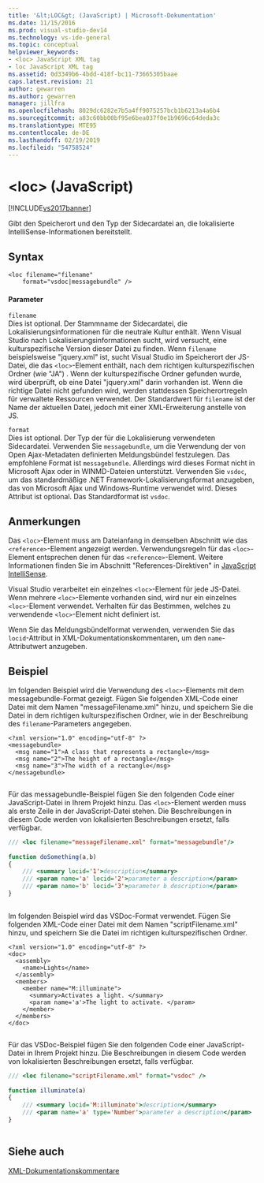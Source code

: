 ```yaml
---
title: '&lt;LOC&gt; (JavaScript) | Microsoft-Dokumentation'
ms.date: 11/15/2016
ms.prod: visual-studio-dev14
ms.technology: vs-ide-general
ms.topic: conceptual
helpviewer_keywords:
- <loc> JavaScript XML tag
- loc JavaScript XML tag
ms.assetid: 0d3349b6-4bdd-418f-bc11-73665305baae
caps.latest.revision: 21
author: gewarren
ms.author: gewarren
manager: jillfra
ms.openlocfilehash: 8029dc6282e7b5a4ff9075257bcb1b6213a4a6b4
ms.sourcegitcommit: a83c60bb00bf95e6bea037f0e1b9696c64deda3c
ms.translationtype: MTE95
ms.contentlocale: de-DE
ms.lasthandoff: 02/19/2019
ms.locfileid: "54758524"
---
```

# <a name="ltlocgt-javascript"></a>&lt;loc&gt; (JavaScript)
[!INCLUDE[vs2017banner](../includes/vs2017banner.md)]

Gibt den Speicherort und den Typ der Sidecardatei an, die lokalisierte IntelliSense-Informationen bereitstellt.  
  
## <a name="syntax"></a>Syntax  
  
```  
<loc filename="filename"  
    format="vsdoc|messagebundle" />  
```  
  
#### <a name="parameters"></a>Parameter  
 `filename`  
 Dies ist optional. Der Stammname der Sidecardatei, die Lokalisierungsinformationen für die neutrale Kultur enthält. Wenn Visual Studio nach Lokalisierungsinformationen sucht, wird versucht, eine kulturspezifische Version dieser Datei zu finden. Wenn `filename` beispielsweise "jquery.xml" ist, sucht Visual Studio im Speicherort der JS-Datei, die das `<loc>`-Element enthält, nach dem richtigen kulturspezifischen Ordner (wie "JA") . Wenn der kulturspezifische Ordner gefunden wurde, wird überprüft, ob eine Datei "jquery.xml" darin vorhanden ist. Wenn die richtige Datei nicht gefunden wird, werden stattdessen Speicherortregeln für verwaltete Ressourcen verwendet. Der Standardwert für `filename` ist der Name der aktuellen Datei, jedoch mit einer XML-Erweiterung anstelle von JS.  
  
 `format`  
 Dies ist optional. Der Typ der für die Lokalisierung verwendeten Sidecardatei. Verwenden Sie `messagebundle`, um die Verwendung der von Open Ajax-Metadaten definierten Meldungsbündel festzulegen. Das empfohlene Format ist `messagebundle`. Allerdings wird dieses Format nicht in Microsoft Ajax oder in WINMD-Dateien unterstützt. Verwenden Sie `vsdoc`, um das standardmäßige .NET Framework-Lokalisierungsformat anzugeben, das von Microsoft Ajax und Windows-Runtime verwendet wird. Dieses Attribut ist optional. Das Standardformat ist `vsdoc`.  
  
## <a name="remarks"></a>Anmerkungen  
 Das `<loc>`-Element muss am Dateianfang in demselben Abschnitt wie das `<reference>`-Element angezeigt werden. Verwendungsregeln für das `<loc>`-Element entsprechen denen für das `<reference>`-Element. Weitere Informationen finden Sie im Abschnitt "References-Direktiven" in [JavaScript IntelliSense](../ide/javascript-intellisense.md).  
  
 Visual Studio verarbeitet ein einzelnes `<loc>`-Element für jede JS-Datei. Wenn mehrere `<loc>`-Elemente vorhanden sind, wird nur ein einzelnes `<loc>`-Element verwendet. Verhalten für das Bestimmen, welches zu verwendende `<loc>`-Element nicht definiert ist.  
  
 Wenn Sie das Meldungsbündelformat verwenden, verwenden Sie das `locid`-Attribut in XML-Dokumentationskommentaren, um den `name`-Attributwert anzugeben.  
  
## <a name="example"></a>Beispiel  
 Im folgenden Beispiel wird die Verwendung des `<loc>`-Elements mit dem messagebundle-Format gezeigt. Fügen Sie folgenden XML-Code einer Datei mit dem Namen "messageFilename.xml" hinzu, und speichern Sie die Datei in dem richtigen kulturspezifischen Ordner, wie in der Beschreibung des `filename`-Parameters angegeben.  
  
```  
<?xml version="1.0" encoding="utf-8" ?>  
<messagebundle>  
  <msg name="1">A class that represents a rectangle</msg>  
  <msg name="2">The height of a rectangle</msg>  
  <msg name="3">The width of a rectangle</msg>  
</messagebundle>  
  
```  
  
 Für das messagebundle-Beispiel fügen Sie den folgenden Code einer JavaScript-Datei in Ihrem Projekt hinzu. Das `<loc>`-Element werden muss als erste Zeile in der JavaScript-Datei stehen. Die Beschreibungen in diesem Code werden von lokalisierten Beschreibungen ersetzt, falls verfügbar.  
  
```javascript  
/// <loc filename="messageFilename.xml" format="messagebundle"/>  
  
function doSomething(a,b)   
{  
    /// <summary locid='1'>description</summary>  
    /// <param name='a' locid='2'>parameter a description</param>  
    /// <param name='b' locid='3'>parameter b description</param>  
}  
  
```  
  
 Im folgenden Beispiel wird das VSDoc-Format verwendet. Fügen Sie folgenden XML-Code einer Datei mit dem Namen "scriptFilename.xml" hinzu, und speichern Sie die Datei im richtigen kulturspezifischen Ordner.  
  
```  
<?xml version="1.0" encoding="utf-8" ?>  
<doc>  
  <assembly>  
    <name>Lights</name>  
  </assembly>  
  <members>  
    <member name="M:illuminate">  
      <summary>Activates a light. </summary>  
      <param name='a'>The light to activate. </param>  
    </member>  
  </members>  
</doc>  
  
```  
  
 Für das VSDoc-Beispiel fügen Sie den folgenden Code einer JavaScript-Datei in Ihrem Projekt hinzu. Die Beschreibungen in diesem Code werden von lokalisierten Beschreibungen ersetzt, falls verfügbar.  
  
```javascript  
/// <loc filename="scriptFilename.xml" format="vsdoc" />  
  
function illuminate(a)   
{  
    /// <summary locid='M:illuminate'>description</summary>  
    /// <param name='a' type='Number'>parameter a description</param>  
}  
  
```  
  
## <a name="see-also"></a>Siehe auch  
 [XML-Dokumentationskommentare](../ide/xml-documentation-comments-javascript.md)
